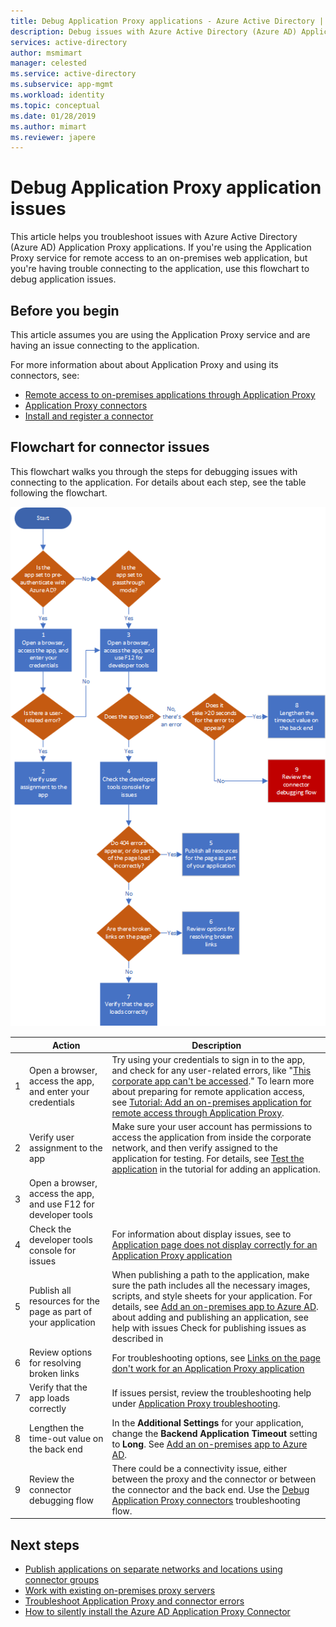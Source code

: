 ```yaml
---
title: Debug Application Proxy applications - Azure Active Directory | Microsoft Docs
description: Debug issues with Azure Active Directory (Azure AD) Application Proxy applications.
services: active-directory
author: msmimart
manager: celested
ms.service: active-directory
ms.subservice: app-mgmt
ms.workload: identity
ms.topic: conceptual
ms.date: 01/28/2019
ms.author: mimart
ms.reviewer: japere
---
```


# Debug Application Proxy application issues 

This article helps you troubleshoot issues with Azure Active Directory (Azure AD) Application Proxy applications. If you're using the Application Proxy service for remote access to an on-premises web application, but you're having trouble connecting to the application, use this flowchart to debug application issues. 

## Before you begin

This article assumes you are using the Application Proxy service and are having an issue connecting to the application. 

For more information about about Application Proxy and using its connectors, see:

- [Remote access to on-premises applications through Application Proxy](application-proxy.md)
- [Application Proxy connectors](application-proxy-connectors.md)
- [Install and register a connector](application-proxy-add-on-premises-application.md) 

## Flowchart for connector issues

This flowchart walks you through the steps for debugging issues with connecting to the application. For details about each step, see the table following the flowchart.

![Flowchart showing steps for debugging an application](media/application-proxy-debug-apps/application-proxy-apps-debugging-flowchart.png)

|  | Action | Description | 
|---------|---------|---------|
|1 | Open a browser, access the app, and enter your credentials | Try using your credentials to sign in to the app, and check for any user-related errors, like "[This corporate app can't be accessed](application-proxy-sign-in-bad-gateway-timeout-error.md)." To learn more about preparing for remote application access, see  [Tutorial: Add an on-premises application for remote access through Application Proxy](application-proxy-add-on-premises-application.md). |
|2 | Verify user assignment to the app | Make sure your user account has permissions to access the application from inside the corporate network, and then verify assigned to the application for testing. For details, see [Test the application](application-proxy-add-on-premises-application.md#test-the-application) in the tutorial for adding an application. |
|3 | Open a browser, access the app, and use F12 for developer tools |  |
|4 | Check the developer tools console for issues | For information about display issues, see to [Application page does not display correctly for an Application Proxy application](application-proxy-page-appearance-broken-problem.md) |
|5 | Publish all resources for the page as part of your application | When publishing a path to the application, make sure the path includes all the necessary images, scripts, and style sheets for your application. For details, see [Add an on-premises app to Azure AD](application-proxy-add-on-premises-application.md#add-an-on-premises-app-to-azure-ad). about adding and publishing an application, see help with issues Check for publishing issues as described in   |
|6 | Review options for resolving broken links | For troubleshooting options, see [Links on the page don't work for an Application Proxy application](application-proxy-page-links-broken-problem.md) |
|7 | Verify that the app loads correctly | If issues persist, review the troubleshooting help under [Application Proxy troubleshooting](application-proxy-page-appearance-broken-problem.md). | 
|8 | Lengthen the time-out value on the back end | In the **Additional Settings** for your application, change the **Backend Application Timeout** setting to **Long**. See [Add an on-premises app to Azure AD](application-proxy-add-on-premises-application.md#add-an-on-premises-app-to-azure-ad). |
|9 | Review the connector debugging flow | There could be a connectivity issue, either between the proxy and the connector or between the connector and the back end. Use the [Debug Application Proxy connectors](application-proxy-debug-connectors.md) troubleshooting flow. |

## Next steps


* [Publish applications on separate networks and locations using connector groups](application-proxy-connector-groups.md)
* [Work with existing on-premises proxy servers](application-proxy-configure-connectors-with-proxy-servers.md)
* [Troubleshoot Application Proxy and connector errors](application-proxy-troubleshoot.md)
* [How to silently install the Azure AD Application Proxy Connector](application-proxy-register-connector-powershell.md)
